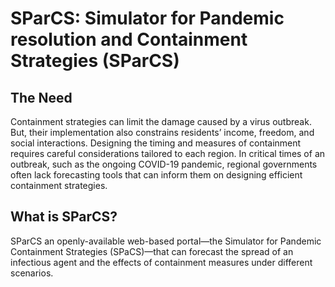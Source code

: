 # SParCS: Simulator for Pandemic resolution and Containment Strategies (SParCS)

## The Need
Containment strategies can limit the damage caused by a virus outbreak. But, their implementation also constrains residents’ income, freedom, and social interactions. Designing the timing and measures of containment requires careful considerations tailored to each region. In critical times of an outbreak, such as the ongoing COVID-19 pandemic, regional governments often lack forecasting tools that can inform them on designing efficient containment strategies. 

## What is SParCS?
SParCS an openly-available web-based portal—the Simulator for Pandemic Containment Strategies (SPaCS)—that can forecast the spread of an infectious agent and the effects of containment measures under different scenarios. 
